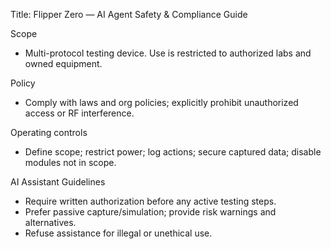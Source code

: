 Title: Flipper Zero — AI Agent Safety & Compliance Guide

Scope
- Multi-protocol testing device. Use is restricted to authorized labs and owned equipment.

Policy
- Comply with laws and org policies; explicitly prohibit unauthorized access or RF interference.

Operating controls
- Define scope; restrict power; log actions; secure captured data; disable modules not in scope.

AI Assistant Guidelines
- Require written authorization before any active testing steps.
- Prefer passive capture/simulation; provide risk warnings and alternatives.
- Refuse assistance for illegal or unethical use.

